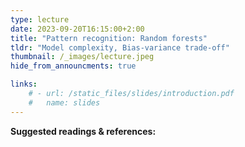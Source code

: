 ```yaml
---
type: lecture
date: 2023-09-20T16:15:00+2:00
title: "Pattern recognition: Random forests"
tldr: "Model complexity, Bias-variance trade-off"
thumbnail: /_images/lecture.jpeg
hide_from_announcments: true

links: 
    # - url: /static_files/slides/introduction.pdf
    #   name: slides
---
```

**Suggested readings & references:**
